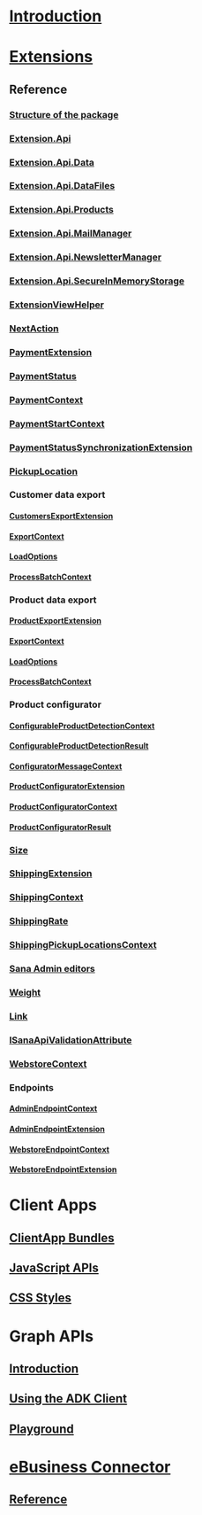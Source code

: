 # [Introduction](index.md)

<!-- ## [Breaking Changes](introduction/breaking-changes.md) -->

# [Extensions](extensions/index.md)

## Reference

### [Structure of the package](extensions/reference/package-structure.md)

### [Extension.Api](extensions/reference/extension-api.md)

### [Extension.Api.Data](extensions/reference/extension-api-data.md)

### [Extension.Api.DataFiles](extensions/reference/extension-api-datafiles.md)

### [Extension.Api.Products](extensions/reference/extension-api-products.md)

### [Extension.Api.MailManager](extensions/reference/extension-api-mail.md)

### [Extension.Api.NewsletterManager](extensions/reference/extension-api-newsletter.md)

### [Extension.Api.SecureInMemoryStorage](extensions/reference/extension-api-secureinmemorystorage.md)

### [ExtensionViewHelper](extensions/reference/extension-view-helper.md)

### [NextAction](extensions/reference/next-action.md)

### [PaymentExtension](extensions/reference/payment-extension.md)

### [PaymentStatus](extensions/reference/payment-status.md)

### [PaymentContext](extensions/reference/payment-context.md)

### [PaymentStartContext](extensions/reference/payment-start-context.md)

### [PaymentStatusSynchronizationExtension](extensions/reference/payment-status-sync-extension.md)

### [PickupLocation](extensions/reference/pickup-location.md)

### Customer data export

#### [CustomersExportExtension](extensions/reference/customer-export-extension.md)

#### [ExportContext](extensions/reference/customer-export-context.md)

#### [LoadOptions](extensions/reference/customer-export-load-options.md)

#### [ProcessBatchContext](extensions/reference/customer-export-process-batch-context.md)

### Product data export

#### [ProductExportExtension](extensions/reference/product-export-extension.md)

#### [ExportContext](extensions/reference/product-export-context.md)

#### [LoadOptions](extensions/reference/product-export-load-options.md)

#### [ProcessBatchContext](extensions/reference/product-export-process-batch-context.md)

### Product configurator

#### [ConfigurableProductDetectionContext](extensions/reference/configurable-product-detection-context.md)

#### [ConfigurableProductDetectionResult](extensions/reference/configurable-product-detection-result.md)

#### [ConfiguratorMessageContext](extensions/reference/configurator-message-context.md)

#### [ProductConfiguratorExtension](extensions/reference/product-configurator-extension.md)

#### [ProductConfiguratorContext](extensions/reference/product-configurator-context.md)

#### [ProductConfiguratorResult](extensions/reference/product-configurator-result.md)

### [Size](extensions/reference/size.md)

### [ShippingExtension](extensions/reference/shipping-extension.md)

### [ShippingContext](extensions/reference/shipping-context.md)

### [ShippingRate](extensions/reference/shipping-rate.md)

### [ShippingPickupLocationsContext](extensions/reference/shipping-pickup-locations-context.md)

### [Sana Admin editors](extensions/reference/sana-admin-editors.md)

### [Weight](extensions/reference/weight.md)

### [Link](extensions/reference/link.md)

### [ISanaApiValidationAttribute](extensions/reference/sana-api-validation-attribute.md)

### [WebstoreContext](extensions/reference/webstore-context.md)

### Endpoints

#### [AdminEndpointContext](extensions/reference/admin-endpoint-context.md)

#### [AdminEndpointExtension](extensions/reference/admin-endpoint-extension.md)

#### [WebstoreEndpointContext](extensions/reference/webstore-endpoint-context.md)

#### [WebstoreEndpointExtension](extensions/reference/webstore-endpoint-extension.md)

# Client Apps

<!-- ## [Visual Designer](extensions/visual-designer.md) -->

## [ClientApp Bundles](client-apps/bundles.md)

## [JavaScript APIs](client-apps/javascript-apis.md)

## [CSS Styles](client-apps/css-styles.md)

# Graph APIs

## [Introduction](graph-apis/index.md)

## [Using the ADK Client](graph-apis/adk-client.md)

<!-- ## [Reference](graph-apis/reference.md) -->

## [Playground](graph-apis/playground.md)

# [eBusiness Connector](ebusiness-connector/index.md)

## [Reference](https://community.sana-commerce.com/docs/eBusiness/index.html)
